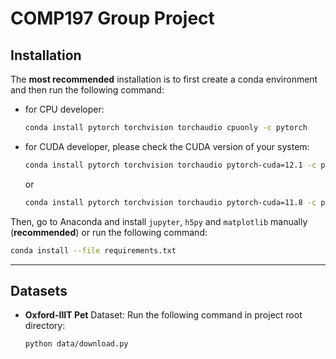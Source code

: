 # COMP197 Group Project
## Installation
The **most recommended** installation is to first create a conda environment and then run the following command:
- for CPU developer:
  ```bash
  conda install pytorch torchvision torchaudio cpuonly -c pytorch
  ```
- for CUDA developer, please check the CUDA version of your system:
  ```bash
  conda install pytorch torchvision torchaudio pytorch-cuda=12.1 -c pytorch -c nvidia
  ```
  or
  ```bash
  conda install pytorch torchvision torchaudio pytorch-cuda=11.8 -c pytorch -c nvidia
  ```
Then, go to Anaconda and install `jupyter`, `h5py` and `matplotlib` manually (**recommended**) or run the following command:
```bash
conda install --file requirements.txt
```
***
## Datasets
- **Oxford-IIIT Pet** Dataset: Run the following command in project root directory:
  ```bash
  python data/download.py
  ```
